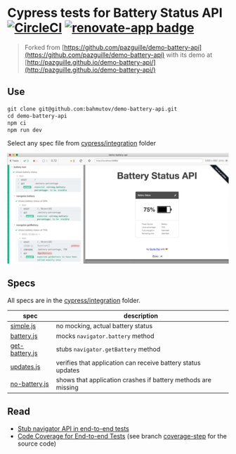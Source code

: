 # Cypress tests for Battery Status API [![CircleCI](https://circleci.com/gh/bahmutov/demo-battery-api.svg?style=svg)](https://circleci.com/gh/bahmutov/demo-battery-api) [![renovate-app badge][renovate-badge]][renovate-app]

> Forked from [https://github.com/pazguille/demo-battery-api](https://github.com/pazguille/demo-battery-api) with its demo at [http://pazguille.github.io/demo-battery-api/](http://pazguille.github.io/demo-battery-api/)

## Use

```
git clone git@github.com:bahmutov/demo-battery-api.git
cd demo-battery-api
npm ci
npm run dev
```

Select any spec file from [cypress/integration](cypress/integration) folder

![Battery tests](images/battery.png)

## Specs

All specs are in the [cypress/integration](cypress/integration) folder.

spec | description
--- | ---
[simple.js](cypress/integration/simple.js) | no mocking, actual battery status
[battery.js](cypress/integration/battery.js) | mocks `navigator.battery` method
[get-battery.js](cypress/integration/get-battery.js) | stubs `navigator.getBattery` method
[updates.js](cypress/integration/updates.js) | verifies that application can receive battery status updates
[no-battery.js](cypress/integration/no-battery.js) | shows that application crashes if battery methods are missing

## Read

- [Stub navigator API in end-to-end tests](https://glebbahmutov.com/blog/stub-navigator-api/)
- [Code Coverage for End-to-end Tests](https://glebbahmutov.com/blog/code-coverage-for-e2e-tests/) (see branch [coverage-step](https://github.com/bahmutov/demo-battery-api/tree/coverage-step) for the source code)

[renovate-badge]: https://img.shields.io/badge/renovate-app-blue.svg
[renovate-app]: https://renovateapp.com/
